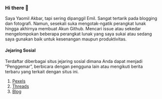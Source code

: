 ### Hi there 👋

Saya Yaomil Akbar, tapi sering dipanggil Emil. Sangat tertarik pada blogging dan fotografi. Namun, sesekali suka mengotak-ngatik perangkat lunak hingga akhirnya membuat Akun Github. Mencari issue atau sekedar mengelompokan beberapa perangkat lunak yang saya sukai atau sedang saya gunakan baik untuk kesenangan maupun produktivitas.

#### Jejaring Sosial
Terdaftar diberbagai situs jejaring sosial dimana Anda dapat menjadi “Penggemar”, berbicara dengan pengguna lain atau mengikuti berita terbaru yang terkait dengan situs ini.

1. [Pexels](https://www.pexels.com/@yaomilakbar)
2. [Threads](https://www.threads.net/@yaomiakb)
3. [Blog](https://yaomiab.com)
